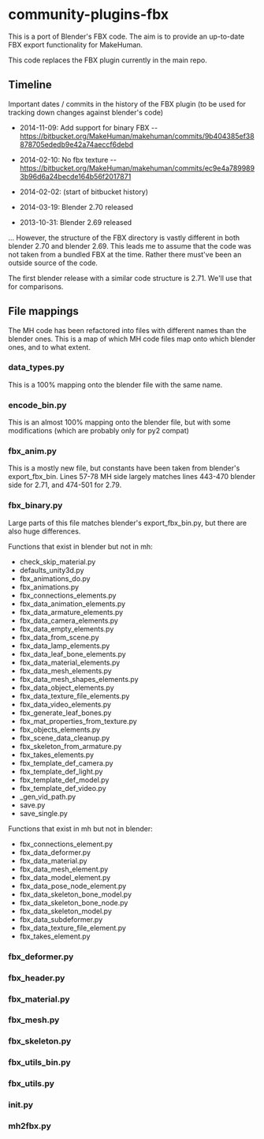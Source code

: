 # community-plugins-fbx

This is a port of Blender's FBX code. The aim is to provide an up-to-date FBX export functionality
for MakeHuman.

This code replaces the FBX plugin currently in the main repo.

## Timeline

Important dates / commits in the history of the FBX plugin (to be used for tracking down
changes against blender's code)

* 2014-11-09: Add support for binary FBX -- https://bitbucket.org/MakeHuman/makehuman/commits/9b404385ef38878705ededb9e42a74aeccf6debd 
* 2014-02-10: No fbx texture -- https://bitbucket.org/MakeHuman/makehuman/commits/ec9e4a7899893b96d6a24becde164b56f2017871
* 2014-02-02: (start of bitbucket history)

* 2014-03-19: Blender 2.70 released
* 2013-10-31: Blender 2.69 released

... However, the structure of the FBX directory is vastly different in both blender 2.70 and blender 2.69. This leads me to assume
that the code was not taken from a bundled FBX at the time. Rather there must've been an outside source of the code. 

The first blender release with a similar code structure is 2.71. We'll use that for comparisons.

## File mappings

The MH code has been refactored into files with different names than the blender ones. This is a map of which MH code files
map onto which blender ones, and to what extent.

### data_types.py

This is a 100% mapping onto the blender file with the same name.

### encode_bin.py

This is an almost 100% mapping onto the blender file, but with some modifications (which are probably only for py2 compat)

### fbx_anim.py

This is a mostly new file, but constants have been taken from blender's export_fbx_bin. Lines 57-78 MH side largely matches
lines 443-470 blender side for 2.71, and 474-501 for 2.79.

### fbx_binary.py

Large parts of this file matches blender's export_fbx_bin.py, but there are also huge differences. 

Functions that exist in blender but not in mh:

* check_skip_material.py
* defaults_unity3d.py
* fbx_animations_do.py
* fbx_animations.py
* fbx_connections_elements.py
* fbx_data_animation_elements.py
* fbx_data_armature_elements.py
* fbx_data_camera_elements.py
* fbx_data_empty_elements.py
* fbx_data_from_scene.py
* fbx_data_lamp_elements.py
* fbx_data_leaf_bone_elements.py
* fbx_data_material_elements.py
* fbx_data_mesh_elements.py
* fbx_data_mesh_shapes_elements.py
* fbx_data_object_elements.py
* fbx_data_texture_file_elements.py
* fbx_data_video_elements.py
* fbx_generate_leaf_bones.py
* fbx_mat_properties_from_texture.py
* fbx_objects_elements.py
* fbx_scene_data_cleanup.py
* fbx_skeleton_from_armature.py
* fbx_takes_elements.py
* fbx_template_def_camera.py
* fbx_template_def_light.py
* fbx_template_def_model.py
* fbx_template_def_video.py
* _gen_vid_path.py
* save.py
* save_single.py

Functions that exist in mh but not in blender:

* fbx_connections_element.py
* fbx_data_deformer.py
* fbx_data_material.py
* fbx_data_mesh_element.py
* fbx_data_model_element.py
* fbx_data_pose_node_element.py
* fbx_data_skeleton_bone_model.py
* fbx_data_skeleton_bone_node.py
* fbx_data_skeleton_model.py
* fbx_data_subdeformer.py
* fbx_data_texture_file_element.py
* fbx_takes_element.py

### fbx_deformer.py

### fbx_header.py

### fbx_material.py

### fbx_mesh.py

### fbx_skeleton.py

### fbx_utils_bin.py

### fbx_utils.py

### __init__.py

### mh2fbx.py





